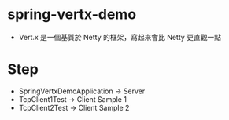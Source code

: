 # spring-vertx-demo
* Vert.x 是一個基質於 Netty 的框架，寫起來會比 Netty 更直觀一點

# Step
* SpringVertxDemoApplication -> Server
* TcpClient1Test -> Client Sample 1
* TcpClient2Test -> Client Sample 2
